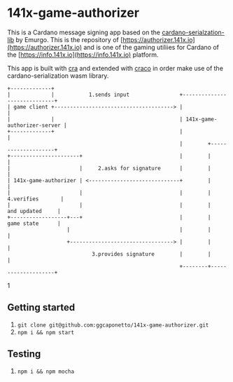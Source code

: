 # 141x-game-authorizer
This is a Cardano message signing app based on the [cardano-serialzation-lib](https://github.com/Emurgo/cardano-serialization-lib)
by Emurgo. This is the repository of [https://authorizer.141x.io](https://authorizer.141x.io) and is one of the gaming
utiliies for Cardano of the [https://info.141x.io](https://info.141x.io) platform.

This app is built with [cra](https://reactjs.org/docs/create-a-new-react-app.html) and extended with [craco](https://github.com/gsoft-inc/craco)
in order make use of the cardano-serialization wasm library.

````text
+-------------+
|             |           1.sends input                +-----------------------------+
| game client +--------------------------------------> |                             |
|             |                                        | 141x-game-authorizer-server |
+-------------+                                        |                             |
                                                       |        +--------------------+
+----------------------+                               |        |                    |
|                      |     2.asks for signature      |        |                    |
| 141x-game-authorizer | <-----------------------------+        |                    |
|                      |                               |        |   4.verifies       |
|                      |                               |        |    and updated     |
+------------------+---+                               |        |    game state      |
                   |                                   |        |                    |
                   +---------------------------------> |        |                    |
                           3.provides signature        |        |                    |
                                                       +--------+--------------------+
````
1
## Getting started
1. ``git clone git@github.com:ggcaponetto/141x-game-authorizer.git``
1. ``npm i && npm start``
## Testing
1. ``npm i && npm mocha``
